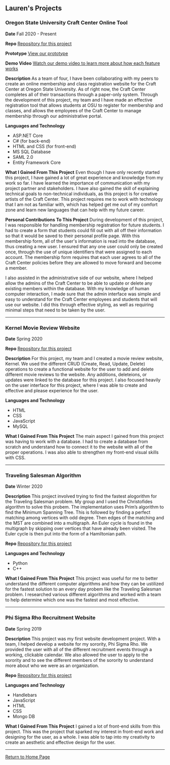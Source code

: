 ## Lauren's Projects


### Oregon State University Craft Center Online Tool

**Date**
Fall 2020 - Present

**Repo**
[Repository for this project](https://github.com/hamzamunaf/CS462-CraftCenter)

**Prototype**
[View our prototype](https://www.figma.com/file/u7LsY06nrcdUraEuHpPQDH/OSU-Craft-Center-Prototypes?node-id=74%3A169)

**Demo Video**
[Watch our demo video to learn more about how each feature works](https://media.oregonstate.edu/media/t/1_7kd65oxz)

**Description** 
As a team of four, I have been collaborating with my peers to create an online membership and class registration website for the Craft Center at Oregon State University. As of right now, the Craft Center completes all of their transactions through a paper-only system. Through the development of this project, my team and I have made an effective registration tool that allows students at OSU to register for membership and classes, and allows the employees of the Craft Center to manage membership through our administrative portal.  

**Languages and Technology**
- ASP.NET Core
- C# (for back-end)
- HTML and CSS (for front-end)
- MS SQL Database 
- SAML 2.0
- Entity Framework Core

**What I Gained From This Project**
Even though I have only recently started this project, I have gained a lot of great experience and knowledge from my work so far. I have learned the importance of communication with my project partner and stakeholders. I have also gained the skill of explaining technical goals to non-technical individuals, as this project is for creative artists of the Craft Center. This project requires me to work with technology that I am not as familiar with, which has helped get me out of my comfort zone and learn new languages that can help with my future career. 

**Personal Contributions To This Project**
During development of this project, I was responsible for handling membership registration for future students. I had to create a form that students could fill out with all off their information so that it would be saved to their personal profile page. With this membership form, all of the user's information is read into the database, thus creating a new user. I ensured that any one user could only be created once, through the use of unique identifiers that were assigned to each account. The membership form requires that each user agrees to all of the Craft Center policies before they are allowed to move forward and become a member. 

I also assisted in the administrative side of our website, where I helped allow the admins of the Craft Center to be able to update or delete any existing members within the database. With my knowledge of human computer interaction, I made sure that the admin interface was simple and easy to understand for the Craft Center employees and students that will use our website. I did this through effective styling, as well as requiring minimal steps that need to be taken by the user. 

____________________________________________________________________________________________________________________________________________________________________

### Kernel Movie Review Website

**Date**
Spring 2020

**Repo**
[Repository for this project](https://github.com/laurengalle/Movie-Website)

**Description** 
For this project, my team and I created a movie review website, Kernel. We used the different CRUD (Create, Read, Update, Delete) operations to create a functional website for the user to add and delete different movie reviews to the website. Any additions, deleteions, or updates were linked to the database for this project. I also focused heavily on the user interface for this project, where I was able to create and effective and please experience for the user.  

**Languages and Technology**
- HTML
- CSS
- JavaScript
- MySQL

**What I Gained From This Project**
The main aspect I gained from this project was having to work with a database. I had to create a database from scratch and understand how to connect it to the website with all of the proper operations. I was also able to strengthen my front-end visual skills with CSS. 

____________________________________________________________________________________________________________________________________________________________________

### Traveling Salesman Algorithm 

**Date**
Winter 2020

**Description** 
This project involved trying to find the fastest alogorithm for the Traveling Salesman problem. My group and I used the Christofides algorithm to solve this probem. The implementation uses Prim’s algorithm to find the Minimum Spanning Tree. This is followed by finding a perfect matching among vertices with odd degree. Then edges of the matching and the MST are combined into a multigraph. An Euler cycle is found in the multigraph by skipping over vertices that have already been visited. The Euler cycle is then put into the form of a Hamiltonian path.

**Repo**
[Repository for this project](https://github.com/CS325-Group7/Final-Project)

**Languages and Technology**
- Python
- C++

**What I Gained From This Project**
This project was useful for me to better understand the different computer algorithms and how they can be ustilized for the fastest solution to an every day probem like the Traveling Salesman problem. I researched various different algorithms and worked with a team to help determine which one was the fastest and most effective. 

____________________________________________________________________________________________________________________________________________________________________

### Phi Sigma Rho Recruitment Website 

**Date**
Spring 2019

**Description** 
This project was my first website development project. With a team, I helped develop a website for my sorority, Phi Sigma Rho. We provided the user with all of the different recruitment events through a working, clickable calendar. We also allowed the user to apply to the sorority and to see the different members of the sorority to understand more about who we were as an organization. 

**Repo**
[Repository for this project](https://github.com/laurengalle/final-project-cs290-final-project-group-23)

**Languages and Technology**
- Handlebars
- JavaScript
- HTML
- CSS
- Mongo DB

**What I Gained From This Project**
I gained a lot of front-end skills from this project. This was the project that sparked my interest in front-end work and designing for the user, as a whole. I was able to tap into my creativity to create an aesthetic and effective design for the user. 

____________________________________________________________________________________________________________________________________________________________________

[Return to Home Page](./README.md)



